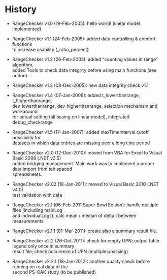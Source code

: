 History
=======

- RangeChecker v1.0 (19-Feb-2005): hello world! (linear model implemented)   
- RangeChecker v1.1 (24-Feb-2005): added data controlling & comfort functions   
  to increase usability (_ratio_percent)   
- RangeChecker v1.2 (26-Feb-2005): added "counting values in range" algorithm,   
  added Tools to check data integrity before using main functions (see addon)...   
- RangeChecker v1.3 (08-Dec-2005): new data integrity check v1.1   
- RangeChecker v1.4 (07-Jan-2006): added t_lowerthanrange, t_higherthanrange,   
  dev_lowerthanrange, dev_higherthanrange, selection mechanism and workaround   
  for actual setting (all basing on linear model), integrated debug_checkrange   
- RangeChecker v1.5 (17-Jan-2007): added maxTimeInterval cutoff possibility for   
  datasets in which data entries are missing over a long time period   

- RangeChecker v2.0 (12-Dec-2010): moved from VBA for Excel to Visual Basic 2008 (.NET v3.5)   
  added bridging management. Main work was to implement a proper data import from tab spaced   
  spreadsheets.   
- RangeChecker v2.02 (18-Jan-2011): moved to Visual Basic 2010 (.NET v4.0)   
  test validation with data   
- RangeChecker v2.1 (06-Feb-2011 Super Bowl Edition): handle multiple files (including mainLog   
  and individualLogs); calc mean / median of delta t between measurements   
- RangeChecker v2.1.1 (01-Mar-2011): create also a summary result file.   
- RangeChecker v2.2 (26-Oct-2011): check for empty UPN; output table legend only once in summary   
  result file; check occurence of UPN (multiples/missing)   
- RangeChecker v2.2.1 (18-Jan-2012): another quality check before running on real data of the   
  second PS-OAK study (to be published)